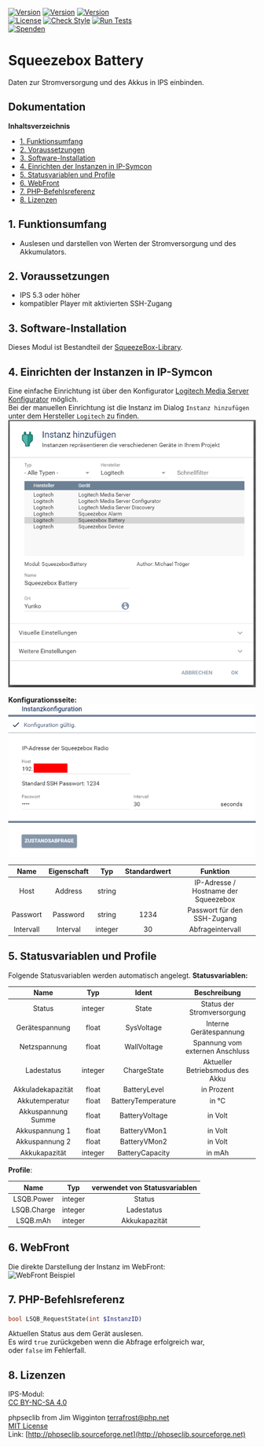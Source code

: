 [![Version](https://img.shields.io/badge/Symcon-PHPModul-red.svg)](https://www.symcon.de/service/dokumentation/entwicklerbereich/sdk-tools/sdk-php/)
[![Version](https://img.shields.io/badge/Modul%20Version-3.61-blue.svg)]()
[![Version](https://img.shields.io/badge/Symcon%20Version-5.3%20%3E-green.svg)](https://www.symcon.de/forum/threads/30857)  
[![License](https://img.shields.io/badge/License-CC%20BY--NC--SA%204.0-green.svg)](https://creativecommons.org/licenses/by-nc-sa/4.0/)
[![Check Style](https://github.com/Nall-chan/SqueezeBox/workflows/Check%20Style/badge.svg)](https://github.com/Nall-chan/SqueezeBox/actions) [![Run Tests](https://github.com/Nall-chan/SqueezeBox/workflows/Run%20Tests/badge.svg)](https://github.com/Nall-chan/SqueezeBox/actions)  
[![Spenden](https://www.paypalobjects.com/de_DE/DE/i/btn/btn_donate_SM.gif)](../README.md#6-spenden)  
# Squeezebox Battery  <!-- omit in toc -->
Daten zur Stromversorgung und des Akkus in IPS einbinden.  

## Dokumentation  <!-- omit in toc -->

**Inhaltsverzeichnis**

- [1. Funktionsumfang](#1-funktionsumfang)
- [2. Voraussetzungen](#2-voraussetzungen)
- [3. Software-Installation](#3-software-installation)
- [4. Einrichten der Instanzen in IP-Symcon](#4-einrichten-der-instanzen-in-ip-symcon)
- [5. Statusvariablen und Profile](#5-statusvariablen-und-profile)
- [6. WebFront](#6-webfront)
- [7. PHP-Befehlsreferenz](#7-php-befehlsreferenz)
- [8. Lizenzen](#8-lizenzen)

## 1. Funktionsumfang

 - Auslesen und darstellen von Werten der Stromversorgung und des Akkumulators.  

## 2. Voraussetzungen

 - IPS 5.3 oder höher
 - kompatibler Player mit aktivierten SSH-Zugang  

## 3. Software-Installation

  Dieses Modul ist Bestandteil der [SqueezeBox-Library](../README.md#3-software-installation).  

## 4. Einrichten der Instanzen in IP-Symcon

Eine einfache Einrichtung ist über den Konfigurator [Logitech Media Server Konfigurator](../LMSConfigurator/README.md) möglich.  
Bei der manuellen Einrichtung ist die Instanz im Dialog `Instanz hinzufügen` unter dem Hersteller `Logitech` zu finden.  
![Instanz hinzufügen](imgs/add1.png)  

**Konfigurationsseite:**  
![Instanz hinzufügen](imgs/conf1.png)  

| Name       | Eigenschaft | Typ     | Standardwert | Funktion                               |
| :--------: | :---------: | :-----: | :----------: | :------------------------------------: |
| Host       | Address     | string  |              | IP-Adresse / Hostname der Squeezebox   |
| Passwort   | Password    | string  | 1234         | Passwort für den SSH-Zugang            |
| Intervall  | Interval    | integer | 30           | Abfrageintervall                       |


## 5. Statusvariablen und Profile

Folgende Statusvariablen werden automatisch angelegt.
**Statusvariablen:**  

| Name               | Typ     | Ident              | Beschreibung                     |
| :----------------: | :-----: | :----------------: | :------------------------------: |
| Status             | integer | State              | Status der Stromversorgung       |
| Gerätespannung     | float   | SysVoltage         | Interne Gerätespannung           |
| Netzspannung       | float   | WallVoltage        | Spannung vom externen Anschluss  |
| Ladestatus         | integer | ChargeState        | Aktueller Betriebsmodus des Akku |
| Akkuladekapazität  | float   | BatteryLevel       | in Prozent                       |
| Akkutemperatur     | float   | BatteryTemperature | in °C                            |
| Akkuspannung Summe | float   | BatteryVoltage     | in Volt                          |
| Akkuspannung 1     | float   | BatteryVMon1       | in Volt                          |
| Akkuspannung 2     | float   | BatteryVMon2       | in Volt                          |
| Akkukapazität      | integer | BatteryCapacity    | in mAh                           |

**Profile**:

| Name        | Typ     | verwendet von Statusvariablen |
| :---------: | :-----: | :---------------------------: |
| LSQB.Power  | integer | Status                        |
| LSQB.Charge | integer | Ladestatus                    |
| LSQB.mAh    | integer | Akkukapazität                 |


## 6. WebFront

Die direkte Darstellung der Instanz im WebFront:  
![WebFront Beispiel](imgs/wf.png)  

## 7. PHP-Befehlsreferenz

```php
bool LSQB_RequestState(int $InstanzID)
```
Aktuellen Status aus dem Gerät auslesen.  
Es wird `true` zurückgeben wenn die Abfrage erfolgreich war,  
oder `false` im Fehlerfall.  


## 8. Lizenzen

  IPS-Modul:  
  [CC BY-NC-SA 4.0](https://creativecommons.org/licenses/by-nc-sa/4.0/)  

  phpseclib from Jim Wigginton <terrafrost@php.net>  
   [MIT License](http://www.opensource.org/licenses/mit-license.html)  
   Link: [http://phpseclib.sourceforge.net](http://phpseclib.sourceforge.net)  
 
